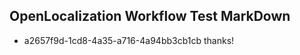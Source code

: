## OpenLocalization Workflow Test MarkDown
* a2657f9d-1cd8-4a35-a716-4a94bb3cb1cb thanks!

<!--HONumber=Jul16_HO2-->



